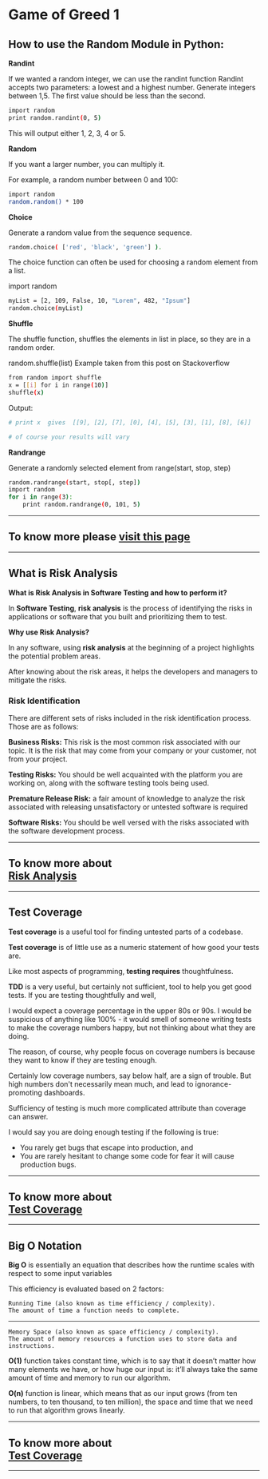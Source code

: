 
# Game of Greed 1

## **How to use the Random Module in Python**:

**Randint**

If we wanted a random integer, we can use the randint function Randint accepts two parameters: a lowest and a highest number. Generate integers between 1,5. The first value should be less than the second.

```bash
import random
print random.randint(0, 5)
```

This will output either 1, 2, 3, 4 or 5.

**Random**

If you want a larger number, you can multiply it.

For example, a random number between 0 and 100:

```bash
import random
random.random() * 100
```

**Choice**

Generate a random value from the sequence sequence.

```bash
random.choice( ['red', 'black', 'green'] ).
```
The choice function can often be used for choosing a random element from a list.

import random
```bash
myList = [2, 109, False, 10, "Lorem", 482, "Ipsum"]
random.choice(myList)
```
**Shuffle**

The shuffle function, shuffles the elements in list in place, so they are in a random order.

random.shuffle(list) Example taken from this post on Stackoverflow

```bash
from random import shuffle
x = [[i] for i in range(10)]
shuffle(x)
```
Output:
```bash
# print x  gives  [[9], [2], [7], [0], [4], [5], [3], [1], [8], [6]]

# of course your results will vary
```
**Randrange**

Generate a randomly selected element from range(start, stop, step)

```bash
random.randrange(start, stop[, step])
import random
for i in range(3):
    print random.randrange(0, 101, 5)

```

--------
**To know more please 
[visit this page](https://www.pythonforbeginners.com/random/how-to-use-the-random-module-in-python)**
----------
----------------



## **What is Risk Analysis**

**What is Risk Analysis in Software Testing and how to perform it?**

In **Software Testing**, **risk analysis** is the process of identifying the risks in applications or software that you built and prioritizing them to test. 


**Why use Risk Analysis?**

In any software, using **risk analysis** at the beginning of a project highlights the potential problem areas. 

After knowing about the risk areas, it helps the developers and managers to mitigate the risks.

### **Risk Identification**
There are different sets of risks included in the risk identification process. Those are as follows:

**Business Risks:** This risk is the most common risk associated with our topic. It is the risk that may come from your company or your customer, not from your project.

**Testing Risks:** You should be well acquainted with the platform you are working on, along with the software testing tools being used.

**Premature Release Risk:** a fair amount of knowledge to analyze the risk associated with releasing unsatisfactory or untested software is required

**Software Risks:** You should be well versed with the risks associated with the software development process.



--------
**To know more about  
[Risk Analysis](https://www.edureka.co/blog/risk-analysis-in-software-testing/)**
-------
-----------

## **Test Coverage**

**Test coverage** is a useful tool for finding untested parts of a codebase. 

**Test coverage** is of little use as a numeric statement of how good your tests are.

Like most aspects of programming, **testing requires** thoughtfulness. 

**TDD** is a very useful, but certainly not sufficient, tool to help you get good tests. If you are testing thoughtfully and well, 

I would expect a coverage percentage in the upper 80s or 90s. I would be suspicious of anything like 100% - it would smell of someone writing tests to make the coverage numbers happy, but not thinking about what they are doing.

The reason, of course, why people focus on coverage numbers is because they want to know if they are testing enough. 

Certainly low coverage numbers, say below half, are a sign of trouble. But high numbers don't necessarily mean much, and lead to ignorance-promoting dashboards. 

Sufficiency of testing is much more complicated attribute than coverage can answer. 

I would say you are doing enough testing if the following is true:

-   You rarely get bugs that escape into production, and
-   You are rarely hesitant to change some code for fear it will cause production bugs.





--------
**To know more about  
[Test Coverage](https://martinfowler.com/bliki/TestCoverage.html)**
-------
-----------

## **Big O Notation**

**Big O** is essentially an equation that describes how the runtime scales with respect to some input variables

This efficiency is evaluated based on 2 factors:

    Running Time (also known as time efficiency / complexity).
    The amount of time a function needs to complete.
***
    Memory Space (also known as space efficiency / complexity).
    The amount of memory resources a function uses to store data and instructions.

**O(1)** function takes constant time, which is to say that it doesn’t matter how many elements we have, or how huge our input is: it’ll always take the same amount of time and memory to run our algorithm.

**O(n)** function is linear, which means that as our input grows (from ten numbers, to ten thousand, to ten million), the space and time that we need to run that algorithm grows linearly.



--------
**To know more about  
[Test Coverage](https://martinfowler.com/bliki/TestCoverage.html)**
-------
-----------